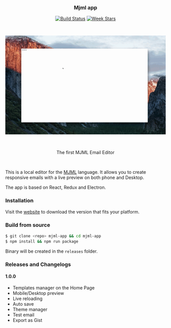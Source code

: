 <h3 align="center">
	Mjml app
</h3>

<p align="center">
  <a href="https://travis-ci.org/mjmlio/mjml-app"><img src="http://img.shields.io/travis/mjmlio/mjml-app/master.svg?style=flat-square" alt="Build Status"></a>
  <a href="http://starveller.sigsev.io/mjmlio/mjml-app"><img src="http://starveller.sigsev.io/api/repos/mjmlio/mjml-app/badge" alt="Week Stars"></a>
</p>

<br />

<p align="center">
  <img src="mjml.gif">
</p>

<br />

<p align="center">
	The first MJML Email Editor
</p>

<br />

This is a local editor for the [MJML](https://github.com/mjmlio/mjml) language.
It allows you to create responsive emails with a live preview on both phone and Desktop.

The app is based on React, Redux and Electron.

### Installation

Visit the [website](http://mjmlio.github.io/mjml-app/) to download the version that fits your platform.

### Build from source

``` bash
$ git clone <repo> mjml-app && cd mjml-app
$ npm install && npm run package
```

Binary will be created in the `releases` folder.

### Releases and Changelogs

#### 1.0.0
 - Templates manager on the Home Page
 - Mobile/Desktop preview
 - Live reloading
 - Auto save
 - Theme manager
 - Test email
 - Export as Gist
